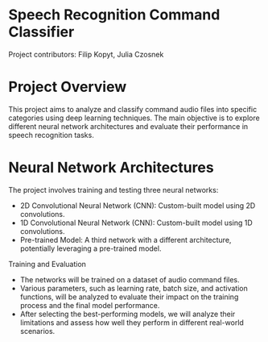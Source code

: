 # Speech Recognition Command Classifier
Project contributors: Filip Kopyt, Julia Czosnek
# Project Overview

This project aims to analyze and classify command audio files into specific categories using deep learning techniques. The main objective is to explore different neural network architectures and evaluate their performance in speech recognition tasks.
# Neural Network Architectures

The project involves training and testing three neural networks:

- 2D Convolutional Neural Network (CNN): Custom-built model using 2D convolutions.
- 1D Convolutional Neural Network (CNN): Custom-built model using 1D convolutions.
- Pre-trained Model: A third network with a different architecture, potentially leveraging a pre-trained model.

Training and Evaluation

- The networks will be trained on a dataset of audio command files.
- Various parameters, such as learning rate, batch size, and activation functions, will be analyzed to evaluate their impact on the training process and the final model performance.
- After selecting the best-performing models, we will analyze their limitations and assess how well they perform in different real-world scenarios.